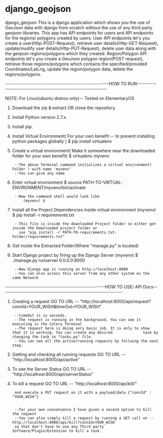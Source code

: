 # django_geojson
django_geojson  This is a django application which shows you the use of GeoJson data with django from scratch without the use of any third party geojson-libraries. This app has API endpoints for users and API endpoints for the regions/ polygons created by users. User API endpoints let's you create a user(Http-POST-Request), retrieve user details(Http-GET-Request), update/modify user details(Http-PUT-Request), delete user data along with the geojson regions/polygons which they created. Region/Polygon API endpoints let's you create a GeoJson polygon region(POST request), retrieve those regions/polygons which contains the specified/provided Coordinates/LatLng, update the region/polygon data, delete the regions/polygons.


-----------------------------------------------------HOW TO RUN--------------------------------------------------------------

NOTE: For Linux(ubuntu distros only)-- Tested on ElementaryOS

1. Download the zip & extract OR clone the repository.

2. Install Python version 2.7.x.

3. Install pip.

4. Install Virtual Environment( For your own benefit -- to prevent installing python packages globally )
		$ pip install virtualenv

5. Create a virtual environment( Make it somewhere near the downloaded folder for your own benefit)
		$ virtualenv myvenv

		--The above Terminal command initializes a virtual environment( Folder ) with name 'myvenv'
		--You can give any name

6. Enter virtual environment
		$ source PATH-TO-VIRTUAL-ENVIRONMENT/myvenv/bin/activate

		--Now the command shell would look like
			(myvenv) $

7. Install all the Project Dependencies inside virtual environment
		(myvenv) $ pip install -r requirements.txt

		--This file is inside the downloaded Project folder so either get inside the Downloaded project folder or
		  use "pip install -r PATH-TO-requirements.txt-Folder/requirements.txt"

8. Get inside the Extracted Folder(Where "manage.py" is located)

9. Start Django project by firing up the Django Server
		(myvenv) $ ./manage.py runserver 0.0.0.0:8000

		--Now Django app is running on http://localhost:8000
		--You can also access this server from any other system on the same Network


---------------------------------------------------HOW TO USE/ API Docs--------------------------------------------------------------

1. Creating a request
		GO TO URL -- "http://localhost:8000/api/request?connId=YOUR_WISH&timeOut=YOUR_WISH"

		--timeOut is in seconds.
		--The request is running in the background. You can see it executing in the Celery Terminal
		--The request here is doing very basic job. It is only to show that it is working. You can create any desired			   task by changing the task in "tasks.py" file.
		--You can see all the active/running requests by follwing the next step.

2. Getting and checking all running requests
		GO TO URL -- "http://localhost:8000/api/active"

3. To see the Server Status
		GO TO URL -- "http://localhost:8000/api/serverStatus"

4. To kill a request
		GO TO URL -- "http://localhost:8000/api/kill/"
		
		and execute a PUT request on it with a payload/data {"connId" : "YOUR_WISH"}


		--for your own convenience I have given a second option to kill the request
		--You can also simply kill a request by running a GET call on -- http://localhost:8000/api/kill?connId=YOUR_WISH
		so that don't have to use any Third party Software/Plugin/Extension to kill a task. 
